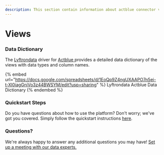 ```yaml
---
description: This section contain information about actblue connector views information
---
```


# Views

### Data Dictionary

The [Lyftrondata](https://www.lyftrondata.com/) driver for [Actblue](https://www.lyftrondata.com/integration/Actblue/)[ ](https://www.lyftrondata.com/integration/actblue/)provides a detailed data dictionary of the views with data types and column names.

{% embed url="https://docs.google.com/spreadsheets/d/1EoQp9Z4ngUXAAPO7n5ei-t-Xl0iagGniVo3z44BWSYM/edit?usp=sharing" %}
Lyftrondata Actblue Data Dictionary
{% endembed %}

### Quickstart Steps

Do you have questions about how to use the platform? Don't worry; we've got you covered. Simply follow the quickstart instructions [here](../../../../quickstart-steps.md).

### Questions? <a href="#questions" id="questions"></a>

We're always happy to answer any additional questions you may have! [Set up a meeting with our data experts.](https://www.lyftrondata.com/book-a-meeting/)



